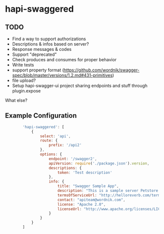 # hapi-swaggered

## TODO
* Find a way to support authorizations
* Descriptions & infos based on server?
* Response messages & codes
* Support "deprecated"
* Check produces and consumes for proper behavior
* Write tests
* support property format (https://github.com/wordnik/swagger-spec/blob/master/versions/1.2.md#431-primitives)
* file upload?
* Setup hapi-swagger-ui project sharing endpoints and stuff through plugin.expose

What else?


## Example Configuration

```js
        'hapi-swaggered': [
            {
                select: 'api',
                route: {
                    prefix: '/api2'
                },
                options: {
                    endpoint: '/swagger2',
                    apiVersion: require('./package.json').version,
                    descriptions: {
                        token: 'Test description'
                    },
                    info: {
                        title: "Swagger Sample App",
                        description: "This is a sample server Petstore server.  You can find out more about Swagger \n    at <a href=\"http://swagger.wordnik.com\">http://swagger.wordnik.com</a> or on irc.freenode.net, #swagger.  For this sample,\n    you can use the api key \"special-key\" to test the authorization filters",
                        termsOfServiceUrl: "http://helloreverb.com/terms/",
                        contact: "apiteam@wordnik.com",
                        license: "Apache 2.0",
                        licenseUrl: "http://www.apache.org/licenses/LICENSE-2.0.html"
                    }
                }
            }
        ]
```

